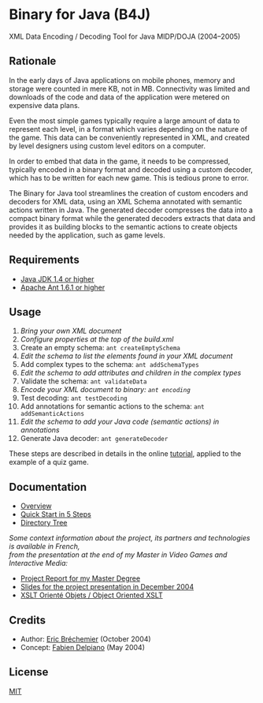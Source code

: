 # Binary for Java (B4J)

XML Data Encoding / Decoding Tool for Java MIDP/DOJA (2004–2005)

## Rationale

In the early days of Java applications on mobile phones,
memory and storage were counted in mere KB, not in MB.
Connectivity was limited and downloads of the code and data
of the application were metered on expensive data plans.

Even the most simple games typically require a large amount
of data to represent each level, in a format which varies
depending on the nature of the game. This data can be
conveniently represented in XML, and created by level
designers using custom level editors on a computer.

In order to embed that data in the game, it needs to be
compressed, typically encoded in a binary format and
decoded using a custom decoder, which has to be written
for each new game. This is tedious prone to error.

The Binary for Java tool streamlines the creation of custom
encoders and decoders for XML data, using an XML Schema
annotated with semantic actions written in Java. The generated
decoder compresses the data into a compact binary format
while the generated decoders extracts that data and provides
it as building blocks to the semantic actions to create
objects needed by the application, such as game levels.

## Requirements

* [Java JDK 1.4 or higher](https://openjdk.java.net/)
* [Apache Ant 1.6.1 or higher](https://ant.apache.org/)

## Usage

1. *Bring your own XML document*
2. *Configure properties at the top of the build.xml*
3. Create an empty schema: `ant createEmptySchema`
4. *Edit the schema to list the elements found in your XML document*
5. Add complex types to the schema: `ant addSchemaTypes`
6. *Edit the schema to add attributes and children in the complex types*
7. Validate the schema: `ant validateData`
8. *Encode your XML document to binary: `ant encoding`*
9. Test decoding: `ant testDecoding`
10. Add annotations for semantic actions to the schema: `ant addSemanticActions`
11. *Edit the schema to add your Java code (semantic actions) in annotations*
12. Generate Java decoder: `ant generateDecoder`

These steps are described in details in the online [tutorial][],
applied to the example of a quiz game.

[tutorial]: https://eric-brechemier.github.io/b4j/doc/tutorial/chapter1/

## Documentation

* [Overview](https://eric-brechemier.github.io/b4j/doc/overview/overview.pdf)
* [Quick Start in 5 Steps](https://eric-brechemier.github.io/b4j/doc/quickStart/quickStart.pdf)
* [Directory Tree](https://eric-brechemier.github.io/b4j/doc/directoryTree/directoryTree.pdf)

*Some context information about the project,
its partners and technologies
is available in French,  
from the presentation at the end of my
Master in Video Games and Interactive Media:*

* [Project Report for my Master Degree](https://eric-brechemier.github.io/b4j/doc/education/EricBrechemier_Automatiser_le_passage_des_donnees_aux_objets_java.pdf)
* [Slides for the project presentation in December 2004](https://eric-brechemier.github.io/b4j/doc/education/EricBrechemier_Presentation_EricBrechemier_Automatiser_le_passage_des_donnees_aux_objets_java.pdf)
* [XSLT Orienté Objets / Object Oriented XSLT](https://eric-brechemier.github.io/b4j/doc/education/EB_XSLT_OO.pdf)

## Credits

* Author: [Eric Bréchemier](https://github.com/eric-brechemier) (October 2004)
* Concept: [Fabien Delpiano](http://www.pastagames.com/bio/) (May 2004)

## License

[MIT](https://opensource.org/licenses/MIT)
